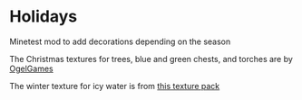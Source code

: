 # Holidays
Minetest mod to add decorations depending on the season

The Christmas textures for trees, blue and green chests, and torches are by [OgelGames](https://github.com/mt-mods/christmas_textures)

The winter texture for icy water is from [this texture pack](https://github.com/minetest-texture-packs/Pixel-Perfection) 

